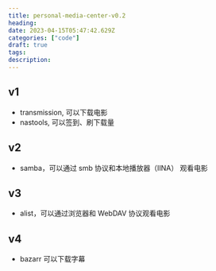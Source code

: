 ```yaml
---
title: personal-media-center-v0.2
heading:  
date: 2023-04-15T05:47:42.629Z
categories: ["code"]
draft: true
tags: 
description:  
---
```


## v1
- transmission, 可以下载电影
- nastools, 可以签到、刷下载量

## v2
- samba，可以通过 smb 协议和本地播放器（IINA） 观看电影

## v3
- alist，可以通过浏览器和 WebDAV 协议观看电影

## v4 
- bazarr 可以下载字幕
